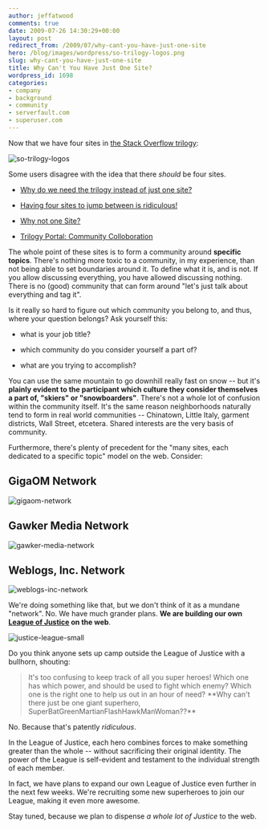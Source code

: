 ```yaml
---
author: jeffatwood
comments: true
date: 2009-07-26 14:30:29+00:00
layout: post
redirect_from: /2009/07/why-cant-you-have-just-one-site
hero: /blog/images/wordpress/so-trilogy-logos.png
slug: why-cant-you-have-just-one-site
title: Why Can't You Have Just One Site?
wordpress_id: 1698
categories:
- company
- background
- community
- serverfault.com
- superuser.com
---
```



Now that we have four sites in [the Stack Overflow trilogy](http://blog.stackoverflow.com/2009/05/the-stack-overflow-trilogy/):



![so-trilogy-logos](/blog/images/wordpress/so-trilogy-logos.png)



Some users disagree with the idea that there _should_ be four sites.







  * [Why do we need the trilogy instead of just one site?](http://meta.stackoverflow.com/questions/4692/why-do-we-need-the-trilogy-instead-of-just-one-site)

  * [Having four sites to jump between is ridiculous!](http://meta.stackoverflow.com/questions/5950/having-four-sites-to-jump-between-is-ridiculous)

  * [Why not one Site?](http://meta.stackoverflow.com/questions/6070/why-not-one-site)

  * [Trilogy Portal: Community Colloboration](http://meta.stackoverflow.com/questions/6033/trilogy-portal-community-colloboration)




The whole point of these sites is to form a community around **specific topics**. There's nothing more toxic to a community, in my experience, than not being able to set boundaries around it. To define what it is, and is not. If you allow discussing everything, you have allowed discussing nothing. There is no (good) community that can form around "let's just talk about everything and tag it".



Is it really so hard to figure out which community you belong to, and thus, where your question belongs? Ask yourself this:







  * what is your job title?

  * which community do you consider yourself a part of?

  * what are you trying to accomplish?




You can use the same mountain to go downhill really fast on snow -- but it's **plainly evident to the participant which culture they consider themselves a part of, "skiers" or "snowboarders"**. There's not a whole lot of confusion within the community itself. It's the same reason neighborhoods naturally tend to form in real world communities -- Chinatown, Little Italy, garment districts, Wall Street, etcetera. Shared interests are the very basis of community. 



Furthermore, there's plenty of precedent for the "many sites, each dedicated to a specific topic" model on the web. Consider:





## GigaOM Network





![gigaom-network](/blog/images/wordpress/gigaom-network.png)





## Gawker Media Network





![gawker-media-network](/blog/images/wordpress/gawker-media-network.png)





## Weblogs, Inc. Network





![weblogs-inc-network](/blog/images/wordpress/weblogs-inc-network.png)



We're doing something like that, but we don't think of it as a mundane "network". No. We have much grander plans. **We are building our own [League of Justice](http://en.wikipedia.org/wiki/Justice_League) on the web**.



![justice-league-small](/blog/images/wordpress/justice-league-small.jpg)



Do you think anyone sets up camp outside the League of Justice with a bullhorn, shouting:





<blockquote>
It's too confusing to keep track of all you super heroes! Which one has which power, and should be used to fight which enemy? Which one is the right one to help us out in an hour of need? **Why can't there just be one giant superhero, SuperBatGreenMartianFlashHawkManWoman??**
</blockquote>





No. Because that's patently _ridiculous_.



In the League of Justice, each hero combines forces to make something greater than the whole -- without sacrificing their original identity. The power of the League is self-evident and testament to the individual strength of each member.



In fact, we have plans to expand our own League of Justice even further in the next few weeks. We're recruiting some new superheroes to join our League, making it even more awesome.



Stay tuned, because we plan to dispense _a whole lot of Justice_ to the web.

